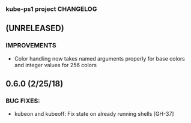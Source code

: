 ### kube-ps1 project CHANGELOG

## (UNRELEASED)

### IMPROVEMENTS

* Color handling now takes named arguments properly for base colors and integer
  values for 256 colors

## 0.6.0 (2/25/18)

### BUG FIXES:

* kubeon and kubeoff: Fix state on already running shells  [GH-37]
